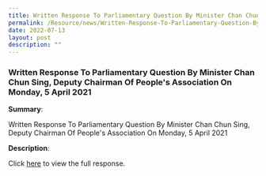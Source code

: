 ```yaml
---
title: Written Response To Parliamentary Question By Minister Chan Chun Sing
permalink: /Resource/news/Written-Response-To-Parliamentary-Question-By-Minister-Chan-Chun-Sing
date: 2022-07-13
layout: post
description: ""
---
```

### Written Response To Parliamentary Question By Minister Chan Chun Sing, Deputy Chairman Of People's Association On Monday, 5 April 2021

**Summary**: 

Written Response To Parliamentary Question By Minister Chan Chun Sing, Deputy Chairman Of People's Association On Monday, 5 April 2021 

**Description**: 

Click [here](/files/NewsRoom/Written-Response-To-Parliamentary-Question-By-Minister-Chan-Chun-Sing-Deputy-Chairman.pdf)  to view the full response.
